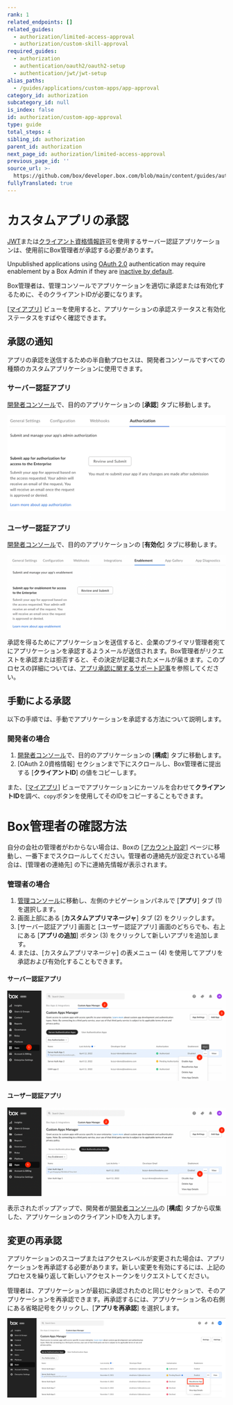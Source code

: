 ```yaml
---
rank: 1
related_endpoints: []
related_guides:
  - authorization/limited-access-approval
  - authorization/custom-skill-approval
required_guides:
  - authorization
  - authentication/oauth2/oauth2-setup
  - authentication/jwt/jwt-setup
alias_paths:
  - /guides/applications/custom-apps/app-approval
category_id: authorization
subcategory_id: null
is_index: false
id: authorization/custom-app-approval
type: guide
total_steps: 4
sibling_id: authorization
parent_id: authorization
next_page_id: authorization/limited-access-approval
previous_page_id: ''
source_url: >-
  https://github.com/box/developer.box.com/blob/main/content/guides/authorization/custom-app-approval.md
fullyTranslated: true
---
```

# カスタムアプリの承認

[JWT][jwt]または[クライアント資格情報許可][ccg]を使用するサーバー認証アプリケーションは、使用前にBox管理者が承認する必要があります。

Unpublished applications using [OAuth 2.0][oauth] authentication may require enablement by a Box Admin if they are [inactive by default][upa].

Box管理者は、管理コンソールでアプリケーションを適切に承認または有効化するために、そのクライアントIDが必要になります。

<Message>

\[[マイアプリ][apps]] ビューを使用すると、アプリケーションの承認ステータスと有効化ステータスをすばやく確認できます。

</Message>

## 承認の通知

アプリの承認を送信するための半自動プロセスは、開発者コンソールですべての種類のカスタムアプリケーションに使用できます。

### サーバー認証アプリ

[開発者コンソール][devconsole]で、目的のアプリケーションの \[**承認**] タブに移動します。

<ImageFrame border center>

![\[承認\] タブ](images/app_authorization.png)

</ImageFrame>

### ユーザー認証アプリ

[開発者コンソール][devconsole]で、目的のアプリケーションの \[**有効化**] タブに移動します。

<ImageFrame border center>

![\[有効化\] タブ](images/app_enablement.png)

</ImageFrame>

承認を得るためにアプリケーションを送信すると、企業のプライマリ管理者宛てにアプリケーションを承認するようメールが送信されます。Box管理者がリクエストを承認または拒否すると、その決定が記載されたメールが届きます。このプロセスの詳細については、[アプリ承認に関するサポート記事][app-auth]を参照してください。

## 手動による承認

以下の手順では、手動でアプリケーションを承認する方法について説明します。

### 開発者の場合

1. [開発者コンソール][devconsole]で、目的のアプリケーションの \[**構成**] タブに移動します。 
2. \[OAuth 2.0資格情報] セクションまで下にスクロールし、Box管理者に提出する \[**クライアントID**] の値をコピーします。 

また、\[[マイアプリ][apps]] ビューでアプリケーションにカーソルを合わせて**クライアントID**を調べ、`copy`ボタンを使用してそのIDをコピーすることもできます。

<Message>

# Box管理者の確認方法

自分の会社の管理者がわからない場合は、Boxの \[[アカウント設定][settings]] ページに移動し、一番下までスクロールしてください。管理者の連絡先が設定されている場合は、\[管理者の連絡先] の下に連絡先情報が表示されます。

</Message>

### 管理者の場合

1. [管理コンソール][adminconsole]に移動し、左側のナビゲーションパネルで \[**アプリ**] タブ (1) を選択します。 
2. 画面上部にある \[**カスタムアプリマネージャ**] タブ (2) をクリックします。 
3. \[サーバー認証アプリ] 画面と \[ユーザー認証アプリ] 画面のどちらでも、右上にある \[**アプリの追加**] ボタン (3) をクリックして新しいアプリを追加します。
4. または、\[カスタムアプリマネージャ] の表メニュー (4) を使用してアプリを承認および有効化することもできます。

#### サーバー認証アプリ

<ImageFrame border center>

![サーバーアプリのタブ](images/jwt_app_approval_flow.png)

</ImageFrame>

#### ユーザー認証アプリ

<ImageFrame border center>

![ユーザーアプリのタブ](images/oauth_app_approval_flow.png)

</ImageFrame>

表示されたポップアップで、開発者が[開発者コンソール][devconsole]の \[**構成**] タブから収集した、アプリケーションのクライアントIDを入力します。

## 変更の再承認

アプリケーションのスコープまたはアクセスレベルが変更された場合は、アプリケーションを再承認する必要があります。新しい変更を有効にするには、上記のプロセスを繰り返して新しいアクセストークンをリクエストしてください。

管理者は、アプリケーションが最初に承認されたのと同じセクションで、そのアプリケーションを再承認できます。再承認するには、アプリケーション名の右側にある省略記号をクリックし、\[**アプリを再承認**] を選択します。

<ImageFrame border center>

![アプリの再承認](images/reauthorize_app.png)

</ImageFrame>

<!-- i18n-enable localize-links -->

[devconsole]: https://app.box.com/developers/console

<!-- i18n-disable localize-links -->

[ccg]: g://authentication/client-credentials

<!-- i18n-enable localize-links -->

[settings]: https://app.box.com/account

[adminconsole]: https://app.box.com/master/settings/custom

<!-- i18n-disable localize-links -->

[jwt]: g://authentication/jwt

[app-token]: g://authentication/app-token

[oauth]: g://authentication/oauth2

[upa]: g://security/#enterprise-settings-and-authorization

<!-- i18n-enable localize-links -->

[app-auth]: https://support.box.com/hc/ja/articles/360043697014-Boxのアプリ承認プロセスでのアプリの承認

<!-- i18n-enable localize-links -->

[apps]: g://applications

